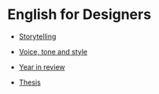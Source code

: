 # English for Designers

- [Storytelling](05-storytelling)

- [Voice, tone and style](04-voice-tone-style)

- [Year in review](07-year-in-review)

-  [Thesis](06-thesis)
